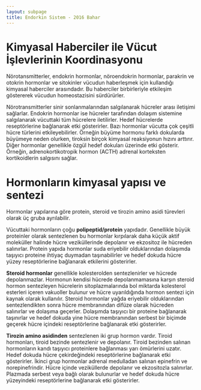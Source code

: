 ```yaml
---
layout: subpage
title: Endorkin Sistem - 2016 Bahar
---
```


Kimyasal Haberciler ile Vücut İşlevlerinin Koordinasyonu
========================================================

Nörotansmitterler, endokrin hormonlar, nöroendokrin hormonlar, parakrin ve otokrin hormonlar ve sitokinler vücudun haberleşmek için kullandığı kimyasal haberciler arasındadır. Bu haberciler birbirleriyle etkileşim göstererek vücudun homeostazisini sürdürürler.

Nörotransmitterler sinir sonlanmalarından salgılanarak hücreler arası iletişimi sağlarlar. Endokrin hormonlar ise hücreler tarafından dolaşım sistemine salgılanarak vücuttaki tüm hücrelere iletilirler. Hedef hücrelerde reseptörlerine bağlanarak etki gösterirler. Bazı hormonlar vücutta çok çeşitli hücre türlerini etkileyebilirler. Örneğin büyüme hormonu farklı dokularda büyümeye neden olurken, tiroksin birçok kimyasal reaksiyonun hızını arttırır. Diğer hormonlar genellikle özgül hedef dokuları üzerinde etki gösterir. Örneğin, adrenokortikotropik hormon (ACTH) adrenal korteksten kortikoidlerin salgısını sağlar.

Hormonların kimyasal yapısı ve sentezi
======================================

Hormonlar yapılarına göre protein, steroid ve tirozin amino asidi türevleri olarak üç gruba ayrılabilir.

Vücuttaki hormonların çoğu **polipeptid/protein** yapıdadır. Genellikle büyük proteinler olarak sentezlenen bu hormonlar kırpılarak daha küçük aktif moleküller halinde hücre veziküllerinde depolanır ve ekzositoz ile hücreden salınırlar. Protein yapıda hormonlar suda eriyebilir olduklarından dolaşımda taşıyıcı proteine ihtiyaç duymadan taşınabilirler ve hedef dokuda hücre yüzey reseptörlerine bağlanarak etkilerini gösterirler.

**Steroid hormonlar** genellikle kolesterolden sentezlenirler ve hücrede depolanmazlar. Hormonun kendisi hücrede depolanmamasına karşın steroid hormon sentezleyen hücrelerin sitoplazmalarında bol miktarda kolesterol esterleri içeren vakuoller bulunur ve hücre uyarıldığında hormon sentezi için kaynak olarak kullanılır. Steroid hormonlar yağda eriyebilir olduklarından sentezlendikten sonra hücre membranından difüze olarak hücreden salınırlar ve dolaşıma geçerler. Dolaşımda taşıyıcı bir proteine bağlanarak taşınırlar ve hedef dokuda yine hücre membranından serbest bir biçimde geçerek hücre içindeki reseptörlerine bağlanarak etki gösterirler.

**Tirozin amino asidinden** sentezlenen iki grup hormon vardır. Tiroid hormonları, tiroid bezinde sentezlenir ve depolanır. Tiroid bezinden salınan hormonların kandı taşıyıcı proteinlere bağlanması yarı ömürlerini uzatır. Hedef dokuda hücre çekirdeğindeki reseptörlerine bağlanarak etki gösterirler. İkinci grup hormonlar adrenal medulladan salınan epinefrin ve norepinefrindir. Hücre içinde veziküllerde depolanır ve ekzositozla salınırlar. Plazmada serbest veya bağlı olarak bulunurlar ve hedef dokuda hücre yüzeyindeki reseptörlerine bağlanarak etki gösterirler.
